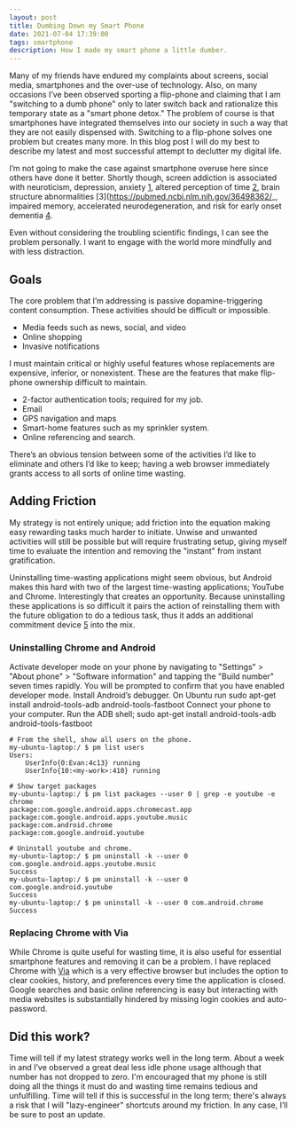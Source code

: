 ```yaml
---
layout: post
title: Dumbing Down my Smart Phone
date: 2021-07-04 17:39:00
tags: smartphone
description: How I made my smart phone a little dumber.
---
```


Many of my friends have endured my complaints about screens, social media, smartphones and the over-use of technology. Also, on many occasions I’ve been observed sporting a flip-phone and claiming that I am "switching to a dumb phone" only to later switch back and rationalize this temporary state as a "smart phone detox." The problem of course is that smartphones have integrated themselves into our society in such a way that they are not easily dispensed with. Switching to a flip-phone solves one problem but creates many more. In this blog post I will do my best to describe my latest and most successful attempt to declutter my digital life.

I’m not going to make the case against smartphone overuse here since others have done it better. Shortly though, screen addiction is associated with neuroticism, depression, anxiety [1](https://www.frontiersin.org/journals/psychiatry/articles/10.3389/fpsyt.2020.599241/full), altered perception of time [2](https://www.sciencedirect.com/science/article/abs/pii/S0747563217306702), brain structure abnormalities [3](https://pubmed.ncbi.nlm.nih.gov/36498362/_, impaired memory, accelerated neurodegeneration, and risk for early onset dementia [4](https://pubmed.ncbi.nlm.nih.gov/35164464/).

Even without considering the troubling scientific findings, I can see the problem personally. I want to engage with the world more mindfully and with less distraction.

## Goals

The core problem that I’m addressing is passive dopamine-triggering content consumption. These activities should be difficult or impossible.

- Media feeds such as news, social, and video
- Online shopping
- Invasive notifications

I must maintain critical or highly useful features whose replacements are expensive, inferior, or nonexistent. These are the features that make flip-phone ownership difficult to maintain.

- 2-factor authentication tools; required for my job.
- Email
- GPS navigation and maps
- Smart-home features such as my sprinkler system.
- Online referencing and search.

There’s an obvious tension between some of the activities I’d like to eliminate and others I’d like to keep; having a web browser immediately grants access to all sorts of online time wasting.

## Adding Friction

My strategy is not entirely unique; add friction into the equation making easy rewarding tasks much harder to initiate. Unwise and unwanted activities will still be possible but will require frustrating setup, giving myself time to evaluate the intention and removing the "instant" from instant gratification.

Uninstalling time-wasting applications might seem obvious, but Android makes this hard with two of the largest time-wasting applications; YouTube and Chrome. Interestingly that creates an opportunity. Because uninstalling these applications is so difficult it pairs the action of reinstalling them with the future obligation to do a tedious task, thus it adds an additional commitment device [5](https://en.wikipedia.org/wiki/Commitment_device) into the mix.

### Uninstalling Chrome and Android

Activate developer mode on your phone by navigating to "Settings" > "About phone" > "Software information" and tapping the "Build number" seven times rapidly. You will be prompted to confirm that you have enabled developer mode.
Install Android’s debugger. On Ubuntu run sudo apt-get install android-tools-adb android-tools-fastboot
Connect your phone to your computer.
Run the ADB shell; sudo apt-get install android-tools-adb android-tools-fastboot

```
# From the shell, show all users on the phone.
my-ubuntu-laptop:/ $ pm list users
Users:
    UserInfo{0:Evan:4c13} running
    UserInfo{10:<my-work>:410} running

# Show target packages
my-ubuntu-laptop:/ $ pm list packages --user 0 | grep -e youtube -e chrome
package:com.google.android.apps.chromecast.app
package:com.google.android.apps.youtube.music
package:com.android.chrome
package:com.google.android.youtube

# Uninstall youtube and chrome.
my-ubuntu-laptop:/ $ pm uninstall -k --user 0 com.google.android.apps.youtube.music
Success
my-ubuntu-laptop:/ $ pm uninstall -k --user 0 com.google.android.youtube
Success
my-ubuntu-laptop:/ $ pm uninstall -k --user 0 com.android.chrome
Success
```

### Replacing Chrome with Via

While Chrome is quite useful for wasting time, it is also useful for essential smartphone features and removing it can be a problem. I have replaced Chrome with [Via](https://play.google.com/store/apps/details?id=mark.via.gp&hl=en_US) which is a very effective browser but includes the option to clear cookies, history, and preferences every time the application is closed. Google searches and basic online referencing is easy but interacting with media websites is substantially hindered by missing login cookies and auto-password.

## Did this work?

Time will tell if my latest strategy works well in the long term. About a week in and I’ve observed a great deal less idle phone usage although that number has not dropped to zero. I'm encouraged that my phone is still doing all the things it must do and wasting time remains tedious and unfulfilling. Time will tell if this is successful in the long term; there's always a risk that I will "lazy-engineer" shortcuts around my friction. In any case, I’ll be sure to post an update.
